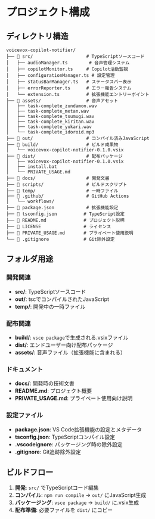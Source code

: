 # プロジェクト構成

## ディレクトリ構造

```text
voicevox-copilot-notifier/
├── 📁 src/                    # TypeScriptソースコード
│   ├── audioManager.ts        # 音声管理システム
│   ├── copilotMonitor.ts     # Copilot活動監視
│   ├── configurationManager.ts # 設定管理
│   ├── statusBarManager.ts   # ステータスバー表示
│   ├── errorReporter.ts      # エラー報告システム
│   └── extension.ts          # 拡張機能エントリーポイント
├── 📁 assets/                 # 音声アセット
│   ├── task-complete_zundamon.wav
│   ├── task-complete_metan.wav
│   ├── task-complete_tsumugi.wav
│   ├── task-complete_kiritan.wav
│   ├── task-complete_yukari.wav
│   └── task-complete_idoroid.mp3
├── 📁 out/                    # コンパイル済みJavaScript
├── 📁 build/                  # ビルド成果物
│   └── voicevox-copilot-notifier-0.1.0.vsix
├── 📁 dist/                   # 配布パッケージ
│   ├── voicevox-copilot-notifier-0.1.0.vsix
│   ├── install.bat
│   └── PRIVATE_USAGE.md
├── 📁 docs/                   # 開発文書
├── 📁 scripts/                # ビルドスクリプト
├── 📁 temp/                   # 一時ファイル
├── 📁 .github/                # GitHub Actions
│   └── workflows/
├── 📄 package.json            # 拡張機能設定
├── 📄 tsconfig.json          # TypeScript設定
├── 📄 README.md              # プロジェクト説明
├── 📄 LICENSE                # ライセンス
├── 📄 PRIVATE_USAGE.md       # プライベート使用説明
└── 📄 .gitignore             # Git除外設定
```

## フォルダ用途

### 開発関連
- **src/**: TypeScriptソースコード
- **out/**: tscでコンパイルされたJavaScript
- **temp/**: 開発中の一時ファイル

### 配布関連
- **build/**: `vsce package`で生成される.vsixファイル
- **dist/**: エンドユーザー向け配布パッケージ
- **assets/**: 音声ファイル（拡張機能に含まれる）

### ドキュメント
- **docs/**: 開発時の技術文書
- **README.md**: プロジェクト概要
- **PRIVATE_USAGE.md**: プライベート使用向け説明

### 設定ファイル
- **package.json**: VS Code拡張機能の設定とメタデータ
- **tsconfig.json**: TypeScriptコンパイル設定
- **.vscodeignore**: パッケージング時の除外設定
- **.gitignore**: Git追跡除外設定

## ビルドフロー

1. **開発**: `src/` でTypeScriptコード編集
2. **コンパイル**: `npm run compile` → `out/` にJavaScript生成
3. **パッケージング**: `vsce package` → `build/` に.vsix生成
4. **配布準備**: 必要ファイルを `dist/` にコピー
